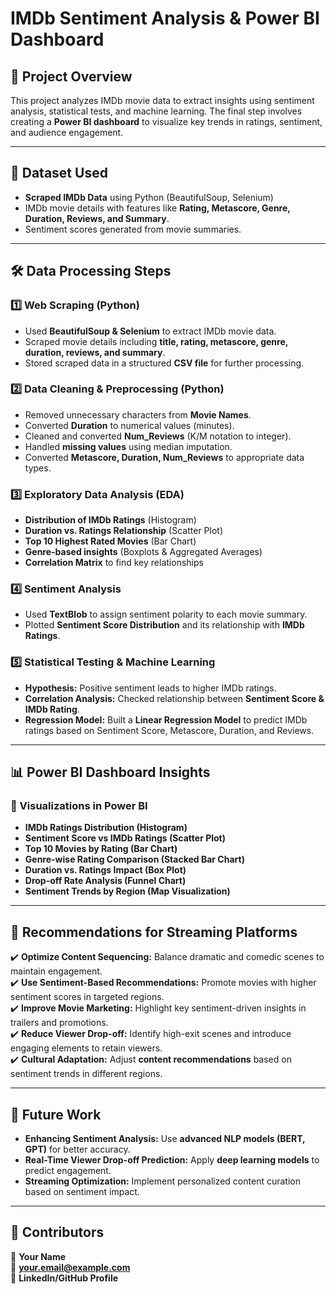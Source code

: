 # IMDb Sentiment Analysis & Power BI Dashboard

## 📌 Project Overview
This project analyzes IMDb movie data to extract insights using sentiment analysis, statistical tests, and machine learning. The final step involves creating a **Power BI dashboard** to visualize key trends in ratings, sentiment, and audience engagement.

---

## 📂 Dataset Used
- **Scraped IMDb Data** using Python (BeautifulSoup, Selenium) 
- IMDb movie details with features like **Rating, Metascore, Genre, Duration, Reviews, and Summary**.
- Sentiment scores generated from movie summaries.

---

## 🛠️ Data Processing Steps

### **1️⃣ Web Scraping (Python)**
- Used **BeautifulSoup & Selenium** to extract IMDb movie data.
- Scraped movie details including **title, rating, metascore, genre, duration, reviews, and summary**.
- Stored scraped data in a structured **CSV file** for further processing.

### **2️⃣ Data Cleaning & Preprocessing (Python)**
- Removed unnecessary characters from **Movie Names**.
- Converted **Duration** to numerical values (minutes).
- Cleaned and converted **Num_Reviews** (K/M notation to integer).
- Handled **missing values** using median imputation.
- Converted **Metascore, Duration, Num_Reviews** to appropriate data types.

### **3️⃣ Exploratory Data Analysis (EDA)**
- **Distribution of IMDb Ratings** (Histogram)
- **Duration vs. Ratings Relationship** (Scatter Plot)
- **Top 10 Highest Rated Movies** (Bar Chart)
- **Genre-based insights** (Boxplots & Aggregated Averages)
- **Correlation Matrix** to find key relationships

### **4️⃣ Sentiment Analysis**
- Used **TextBlob** to assign sentiment polarity to each movie summary.
- Plotted **Sentiment Score Distribution** and its relationship with **IMDb Ratings**.

### **5️⃣ Statistical Testing & Machine Learning**
- **Hypothesis:** Positive sentiment leads to higher IMDb ratings.
- **Correlation Analysis:** Checked relationship between **Sentiment Score & IMDb Rating**.
- **Regression Model:** Built a **Linear Regression Model** to predict IMDb ratings based on Sentiment Score, Metascore, Duration, and Reviews.

---

## 📊 Power BI Dashboard Insights

### **🔹 Visualizations in Power BI**
- **IMDb Ratings Distribution (Histogram)**
- **Sentiment Score vs IMDb Ratings (Scatter Plot)**
- **Top 10 Movies by Rating (Bar Chart)**
- **Genre-wise Rating Comparison (Stacked Bar Chart)**
- **Duration vs. Ratings Impact (Box Plot)**
- **Drop-off Rate Analysis (Funnel Chart)**
- **Sentiment Trends by Region (Map Visualization)**

---

## 📌 Recommendations for Streaming Platforms
✔️ **Optimize Content Sequencing:** Balance dramatic and comedic scenes to maintain engagement.  
✔️ **Use Sentiment-Based Recommendations:** Promote movies with higher sentiment scores in targeted regions.  
✔️ **Improve Movie Marketing:** Highlight key sentiment-driven insights in trailers and promotions.  
✔️ **Reduce Viewer Drop-off:** Identify high-exit scenes and introduce engaging elements to retain viewers.  
✔️ **Cultural Adaptation:** Adjust **content recommendations** based on sentiment trends in different regions.

---

## 🚀 Future Work
- **Enhancing Sentiment Analysis:** Use **advanced NLP models (BERT, GPT)** for better accuracy.
- **Real-Time Viewer Drop-off Prediction:** Apply **deep learning models** to predict engagement.
- **Streaming Optimization:** Implement personalized content curation based on sentiment impact.

---

## 🔗 Contributors
👤 **Your Name**  
📧 **your.email@example.com**  
💼 **LinkedIn/GitHub Profile**

